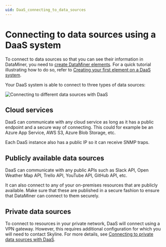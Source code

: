 ```yaml
---
uid: DaaS_connecting_to_data_sources
---
```


# Connecting to data sources using a DaaS system

To connect to data sources so that you can see their information in DataMiner, you need to [create DataMiner elements](xref:Adding_elements). For a quick tutorial illustrating how to do so, refer to [Creating your first element on a DaaS system](xref:Creating_your_first_element_on_a_DaaS_system).

Your DaaS system is able to connect to three types of data sources:

![Connecting to different data sources with DaaS](~/user-guide/images/DaaS_Connection_draft.png)

<!-- todo: replace image with improved version -->

## Cloud services

DaaS can communicate with any cloud service as long as it has a public endpoint and a secure way of connecting. This could for example be an Azure App Service, AWS S3, Azure Blob Storage, etc.

Each DaaS instance also has a public IP so it can receive SNMP traps.

## Publicly available data sources

DaaS can communicate with any public APIs such as Slack API, Open Weather Map API, Trello API, YouTube API, GitHub API, etc.

It can also connect to any of your on-premises resources that are publicly available. Make sure that these are published in a secure fashion to ensure that DataMiner can connect to them securely.

## Private data sources

To connect to resources in your private network, DaaS will connect using a VPN gateway. However, this requires additional configuration for which you will need to contact Skyline. For more details, see [Connecting to private data sources with DaaS](xref:Connecting_to_private_data_sources).
